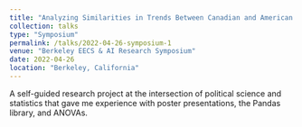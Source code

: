```yaml
---
title: "Analyzing Similarities in Trends Between Canadian and American Political Attitudes Through Electoral History."
collection: talks
type: "Symposium"
permalink: /talks/2022-04-26-symposium-1
venue: "Berkeley EECS & AI Research Symposium"
date: 2022-04-26
location: "Berkeley, California"
---
```


A self-guided research project at the intersection of political science and statistics that gave me experience with poster presentations, the Pandas library, and ANOVAs.